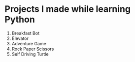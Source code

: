 # Projects I made while learning Python
1. Breakfast Bot
2. Elevator
3. Adventure Game
4. Rock Paper Scissors
5. Self Driving Turtle